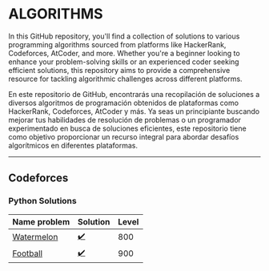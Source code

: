 # ALGORITHMS
In this GitHub repository, you'll find a collection of solutions to various programming algorithms sourced from platforms like HackerRank, Codeforces, AtCoder, and more. Whether you're a beginner looking to enhance your problem-solving skills or an experienced coder seeking efficient solutions, this repository aims to provide a comprehensive resource for tackling algorithmic challenges across different platforms.

En este repositorio de GitHub, encontrarás una recopilación de soluciones a diversos algoritmos de programación obtenidos de plataformas como HackerRank, Codeforces, AtCoder y más. Ya seas un principiante buscando mejorar tus habilidades de resolución de problemas o un programador experimentado en busca de soluciones eficientes, este repositorio tiene como objetivo proporcionar un recurso integral para abordar desafíos algorítmicos en diferentes plataformas.

---
## Codeforces
### Python Solutions
| Name problem | Solution | Level|
|---------------------|----------|---------------------|
| [Watermelon](https://codeforces.com/problemset/problem/4/A)           | [:heavy_check_mark:](/Codeforces/Python/4A-Watermelon.py) | 800 |
| [Football](https://codeforces.com/contest/96/problem/A)           | [:heavy_check_mark:](/Codeforces/Python/A-Football.py) | 900 |

